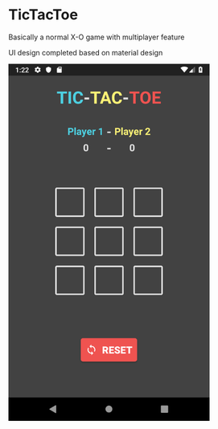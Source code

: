 # TicTacToe
Basically a normal X-O game with multiplayer feature


UI design completed based on material design

<img src="screenshot/Screenshot_BasicUI.png" width="400">
